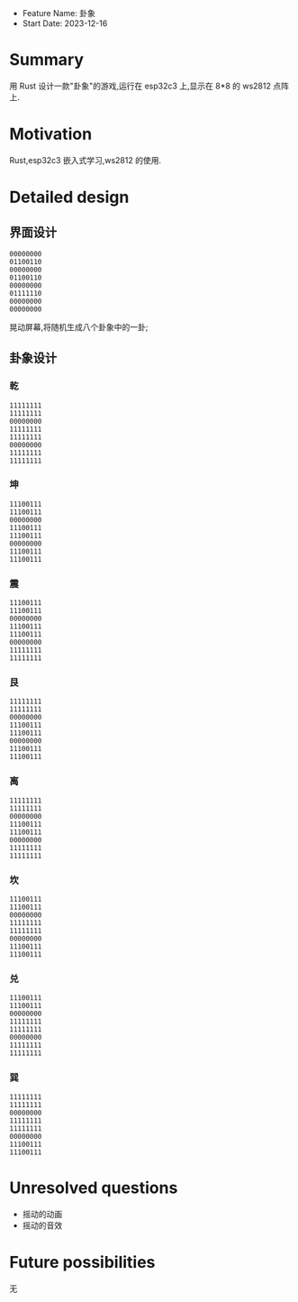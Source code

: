 - Feature Name: 卦象
- Start Date: 2023-12-16

# Summary

[summary]: #summary

用 Rust 设计一款"卦象"的游戏,运行在 esp32c3 上,显示在 8\*8 的 ws2812 点阵上.

# Motivation

[motivation]: #motivation

Rust,esp32c3 嵌入式学习,ws2812 的使用.

# Detailed design

[detailed-design]: #detailed-design

## 界面设计

```Text
00000000
01100110
00000000
01100110
00000000
01111110
00000000
00000000
```

晃动屏幕,将随机生成八个卦象中的一卦;

## 卦象设计

### 乾

```Text
11111111
11111111
00000000
11111111
11111111
00000000
11111111
11111111
```

### 坤

```Text
11100111
11100111
00000000
11100111
11100111
00000000
11100111
11100111
```

### 震

```Text
11100111
11100111
00000000
11100111
11100111
00000000
11111111
11111111
```

### 艮

```Text
11111111
11111111
00000000
11100111
11100111
00000000
11100111
11100111
```

### 离

```Text
11111111
11111111
00000000
11100111
11100111
00000000
11111111
11111111
```

### 坎

```Text
11100111
11100111
00000000
11111111
11111111
00000000
11100111
11100111
```

### 兑

```Text
11100111
11100111
00000000
11111111
11111111
00000000
11111111
11111111
```

### 巽

```Text
11111111
11111111
00000000
11111111
11111111
00000000
11100111
11100111
```

# Unresolved questions

[unresolved-questions]: #unresolved-questions

- 摇动的动画
- 摇动的音效

# Future possibilities

[future-possibilities]: #future-possibilities

无
